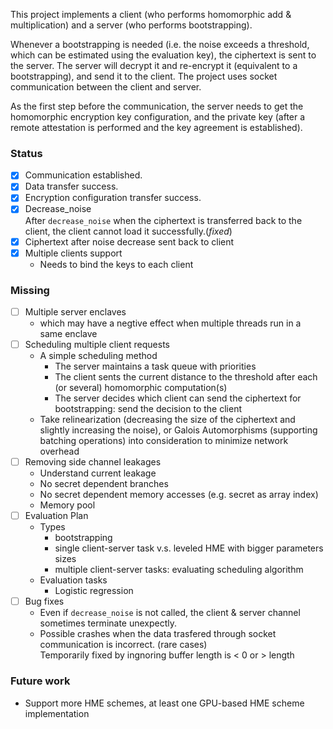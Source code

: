 This project implements a client (who performs homomorphic add & multiplication) and a server (who performs bootstrapping).  

Whenever a bootstrapping is needed (i.e. the noise exceeds a threshold, which can be estimated using the evaluation key), the ciphertext is sent to the server. The server will decrypt it and re-encrypt it (equivalent to a bootstrapping), and send it to the client. The project uses socket communication between the client and server.   

As the first step before the communication, the server needs to get the homomorphic encryption key configuration, and the private key (after a remote attestation is performed and the key agreement is established).

### Status
- [X] Communication established.
- [X] Data transfer success.
- [X] Encryption configuration transfer success.
- [X] Decrease_noise   
After ``decrease_noise`` when the ciphertext is transferred back to the client, the client cannot load it successfully.(_fixed_) 
- [X] Ciphertext after noise decrease sent back to client
- [X] Multiple clients support
  - Needs to bind the keys to each client
  
### Missing
- [ ] Multiple server enclaves
  - which may have a negtive effect when multiple threads run in a same enclave
- [ ] Scheduling multiple client requests
  - A simple scheduling method
    - The server maintains a task queue with priorities
    - The client sents the current distance to the threshold after each (or several) homomorphic computation(s)
    - The server decides which client can send the ciphertext for bootstrapping: send the decision to the client
  - Take relinearization (decreasing the size of the ciphertext and slightly increasing the noise), or Galois Automorphisms (supporting batching operations) into consideration to minimize network overhead
- [ ] Removing side channel leakages
  - Understand current leakage
  - No secret dependent branches
  - No secret dependent memory accesses (e.g. secret as array index)
  - Memory pool
- [ ] Evaluation Plan
  - Types
    - bootstrapping
    - single client-server task v.s. leveled HME with bigger parameters sizes
    - multiple client-server tasks: evaluating scheduling algorithm
  - Evaluation tasks
    - Logistic regression
- [ ] Bug fixes
  - Even if ``decrease_noise`` is not called, the client & server channel sometimes terminate unexpectly.
  - Possible crashes when the data trasfered through socket communication is incorrect. (rare cases)   
    Temporarily fixed by ingnoring buffer length is < 0 or > length

### Future work
- Support more HME schemes, at least one GPU-based HME scheme implementation

